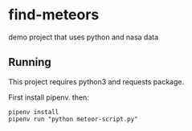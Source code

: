 # find-meteors
demo project that uses python and nasa data

## Running

This project requires python3 and requests package.

First install pipenv. then:

```
pipenv install
pipenv run "python meteor-script.py"
```
